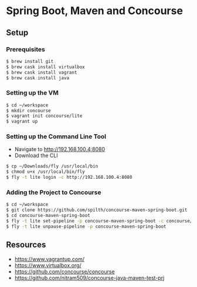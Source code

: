 # Spring Boot, Maven and Concourse

## Setup

### Prerequisites

```bash
$ brew install git
$ brew cask install virtualbox
$ brew cask install vagrant
$ brew cask install java
```

### Setting up the VM

```bash
$ cd ~/workspace
$ mkdir concourse
$ vagrant init concourse/lite
$ vagrant up
```

### Setting up the Command Line Tool

- Navigate to <http://192.168.100.4:8080>
- Download the CLI

```bash
$ cp ~/Downloads/fly /usr/local/bin
$ chmod u+x /usr/local/bin/fly
$ fly -t lite login -c http://192.168.100.4:8080
```

### Adding the Project to Concourse

```bash
$ cd ~/workspace
$ git clone https://github.com/spilth/concourse-maven-spring-boot.git
$ cd concourse-maven-spring-boot
$ fly -t lite set-pipeline -p concourse-maven-spring-boot -c concourse/pipeline.yml
$ fly -t lite unpause-pipeline -p concourse-maven-spring-boot
```

## Resources

- <https://www.vagrantup.com/>
- <https://www.virtualbox.org/>
- <https://github.com/concourse/concourse>
- <https://github.com/nitram509/concourse-java-maven-test-prj>




